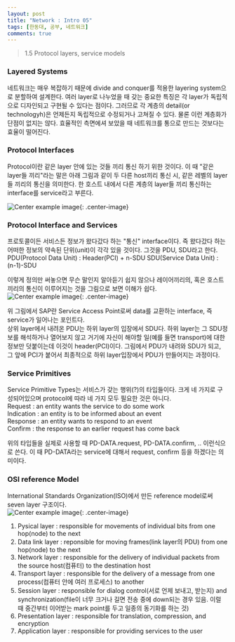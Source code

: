 ```yaml
---
layout: post
title: "Network : Intro 05"
tags: [한동대, 공부, 네트워크]
comments: true
---
```


> 1.5 Protocol layers, service models  

### Layered Systems  
네트워크는 매우 복잡하기 때문에 divide and conquer를 적용한 layering system으로 분할하여 설계한다. 여러 layer로 나누었을 때 갖는 중요한 특징은 각 layer가 독립적으로 디자인되고 구현될 수 있다는 점이다. 그러므로 각 계층의 detail(or technologyh)은 언제든지 독립적으로 수정되거나 고쳐질 수 있다. 물론 이런 계층화가 단점이 없지는 않다. 효율적인 측면에셔 보았을 때 네트워크를 통으로 만드는 것보다는 효율이 떨어진다.  

### Protocol Interfaces  
Protocol이란 같은 layer 안에 있는 것들 끼리 통신 하기 위한 것이다. 이 때 "같은 layer들 끼리"라는 말은 아래 그림과 같이 두 다른 host끼리 통신 시, 같은 레벨의 layer들 끼리의 통신을 의미한다. 한 호스트 내에서 다른 계층의 layer들 끼리 통신하는 interface를 service라고 부른다.  

![Center example image](https://user-images.githubusercontent.com/35067611/64670535-70924200-d4a0-11e9-859b-ccac2e29c5d3.png "Center"){: .center-image}  

### Protocol Interface and Services  
프로토콜이든 서비스든 정보가 왔다갔다 하는 "통신" interface이다. 즉 왔다갔다 하는 어떠한 정보의 약속된 단위(unit)이 각각 있을 것이다. 그것을 PDU, SDU라고 한다.  
PDU(Protocol Data Unit) : Header(PCI) + n-SDU
SDU(Service Data Unit) : (n-1)-SDU  

이렇게 정의만 써놓으면 무슨 말인지 알아듣기 쉽지 않으나 레이어끼리의, 혹은 호스트끼리의 통신이 이루어지는 것을 그림으로 보면 이해가 쉽다.  
![Center example image](https://user-images.githubusercontent.com/35067611/64670684-e696a900-d4a0-11e9-99a1-ec131b6a8bf0.png "Center"){: .center-image}  

위 그림에서 SAP란 Service Access Point로써 data를 교환하는 interface, 즉 service가 일어나는 포인트다.  
상위 layer에서 내려온 PDU는 하위 layer의 입장에서 SDU다. 하위 layer는 그 SDU정보를 해석하거나 열어보지 않고 거기에 자신이 해야할 일(예를 들면 transport)에 대한 정보만 덧붙이는데 이것이 header(PCI)이다. 그림에서 PDU가 내려와 SDU가 되고, 그 앞에 PCI가 붙어서 최종적으로 하위 layer입장에서 PDU가 만들어지는 과정이다.  

### Service Primitives  
Service Primitive Types는 서비스가 갖는 행위(?)의 타입들이다. 크게 네 가지로 구성되어있으며 protocol에 따라 네 가지 모두 필요한 것은 아니다.  
Request : an entity wants the service to do some work  
Indication : an entity is to be informed about an event  
Response : an entity wants to respond to an event  
Confirm : the response to an earlier request has come back  

위의 타입들을 실제로 사용할 때 PD-DATA.request, PD-DATA.confirm, .. 이런식으로 쓴다. 이 때 PD-DATA라는 service에 대해서 request, confirm 등을 하겠다는 의미이다.  

### OSI reference Model  
International Standards Organization(ISO)에서 만든 reference model로써 seven layer 구조이다.  
![Center example image](https://user-images.githubusercontent.com/35067611/64670975-ecd95500-d4a1-11e9-888c-0141383fbbab.png "Center"){: .center-image}  

1. Pysical layer : responsible for movements of individual bits from one hop(node) to the next  
2. Data link layer : reponsible for moving frames(link layer의 PDU) from one hop(node) to the next  
3. Network layer : responsible for the delivery of individual packets from the source host(컴퓨터) to the destination host  
4. Transport layer : responsible for the delivery of a message from one process(컴퓨터 안에 여러 프로세스) to another  
5. Session layer : responsible for dialog control(서로 언제 보내고, 받는지) and synchronization(file이 너무 크거나 길면 전송 중에 down되는 경우 있음. 이럴 때 중간부터 이어받는 mark point를 두고 일종의 동기화를 하는 것)  
6. Presentation layer : responsible for translation, compression, and encryption  
7. Application layer : responsible for providing services to the user  